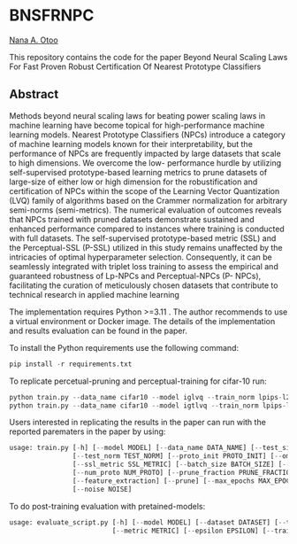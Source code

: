 # BNSFRNPC
[Nana A. Otoo](https://github.com/naotoo1)

This repository contains the code for the paper Beyond Neural Scaling Laws For Fast Proven Robust Certification Of Nearest Prototype Classifiers

## Abstract
Methods beyond neural scaling laws for beating power scaling laws in machine learning have
become topical for high-performance machine learning models. Nearest Prototype Classifiers (NPCs)
introduce a category of machine learning models known for their interpretability, but the performance
of NPCs are frequently impacted by large datasets that scale to high dimensions. We overcome the low-
performance hurdle by utilizing self-supervised prototype-based learning metrics to prune datasets of
large-size of either low or high dimension for the robustification and certification of NPCs within
the scope of the Learning Vector Quantization (LVQ) family of algorithms based on the Crammer
normalization for arbitrary semi-norms (semi-metrics). The numerical evaluation of outcomes reveals
that NPCs trained with pruned datasets demonstrate sustained and enhanced performance compared to
instances where training is conducted with full datasets. The self-supervised prototype-based metric
(SSL) and the Perceptual-SSL (P-SSL) utilized in this study remains unaffected by the intricacies
of optimal hyperparameter selection. Consequently, it can be seamlessly integrated with triplet loss
training to assess the empirical and guaranteed robustness of Lp-NPCs and Perceptual-NPCs (P-
NPCs), facilitating the curation of meticulously chosen datasets that contribute to technical research
in applied machine learning

The implementation requires Python >=3.11 . The author recommends to use a virtual environment or Docker image.
The details of the implementation and results evaluation can be found in the paper.

To install the Python requirements use the following command:
```python
pip install -r requirements.txt 
```

To replicate percetual-pruning and perceptual-training for cifar-10 run:
```python
python train.py --data_name cifar10 --model iglvq --train_norm lpips-l2 --test_norm l2  --feature_extraction --prune --prune_mode easy --prune_fraction 0.8 
python train.py --data_name cifar10 --model igtlvq --train_norm lpips-l2 --test_norm l2  --feature_extraction --prune --prune_mode hard --prune_fraction 0.2  
```

Users interested in replicating the results in the paper can run with the reported parematers in the paper by using:

```python
usage: train.py [-h] [--model MODEL] [--data_name DATA_NAME] [--test_size TEST_SIZE] [--train_norm TRAIN_NORM]
                [--test_norm TEST_NORM] [--proto_init PROTO_INIT] [--omega_init OMEGA_INIT] [--device DEVICE]
                [--ssl_metric SSL_METRIC] [--batch_size BATCH_SIZE] [--test_epsilon TEST_EPSILON]
                [--num_proto NUM_PROTO] [--prune_fraction PRUNE_FRACTION] [--prune_mode PRUNE_MODE]
                [--feature_extraction] [--prune] [--max_epochs MAX_EPOCHS] [--proto_lr PROTO_LR] [--omega_lr OMEGA_LR]
                [--noise NOISE]
```

To do post-training evaluation with pretained-models:
```python
usage: evaluate_script.py [-h] [--model MODEL] [--dataset DATASET] [--test_size TEST_SIZE] [--p_norm P_NORM]
                          [--metric METRIC] [--epsilon EPSILON] [--train_norm TRAIN_NORM]
```

